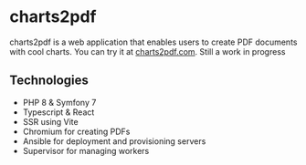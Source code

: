 # charts2pdf
charts2pdf is a web application that enables users to create PDF documents with cool charts. You can try it at [charts2pdf.com](https://www.charts2pdf.com). Still a work in progress

## Technologies
* PHP 8 & Symfony 7
* Typescript & React
* SSR using Vite
* Chromium for creating PDFs
* Ansible for deployment and provisioning servers
* Supervisor for managing workers